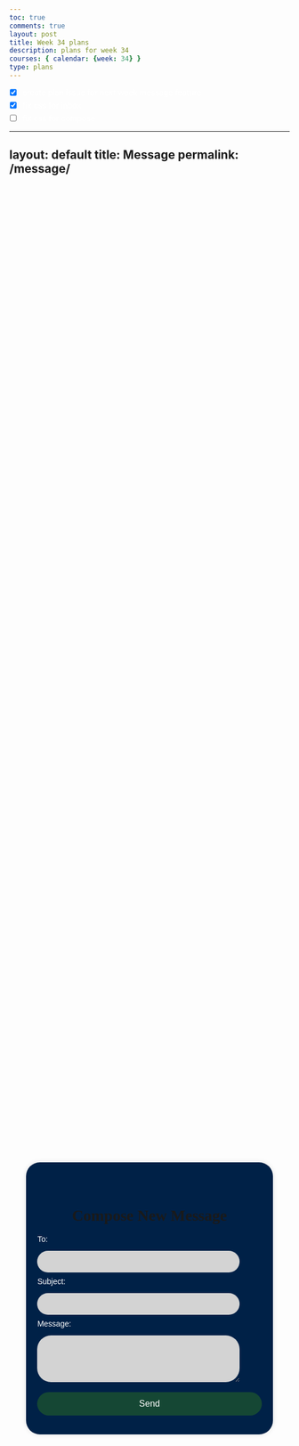 ```yaml
---
toc: true
comments: true
layout: post
title: Week 34 plans
description: plans for week 34
courses: { calendar: {week: 34} }
type: plans
---
```


- [x] create plan issue for next week message feature
- [x] fix css for inbox
- [ ] fix css for compose

---
layout: default
title: Message
permalink: /message/
---
<body class="light">
<html lang="en">
<head>
    <meta charset="UTF-8">
    <meta name="viewport" content="width=device-width, initial-scale=1.0">
    <title>Compose Message</title>
    <style>
        .body {
            height: 100%;
            margin: 0;
            /*background-color: #f0f0f0;*/
            font-family: "Collegiate Inside";
        }
        h1 {
            text-align: center;
            padding-top: 20px;
            font-family: "Collegiate Inside";
        }
        label {
            color: white;
            display: block;
            margin-bottom: 5px;
        }
        input, textarea {
            background-color: #D3D3D3;
            border: none;
            width: calc(100% - 40px);
            padding: 12px 20px;
            margin: 8px 0;
            box-sizing: border-box;
            border-radius: 25px;
        }
        .container {
            display: flex;
            justify-content: center;
            align-items: center;
            height: 100%;
            width: 100%;
        }
        .content {
            width: 80%;
            background-color: #002147ff;
            padding: 20px;
            border-radius: 25px;
            box-shadow: 0 0 10px rgba(0, 0, 0, 0.1);
            display: flex;
            flex-direction: column;
        }
        button {
            width: 100%;
            padding: 12px;
            border: none;
            border-radius: 25px;
            background-color: #154734ff;
            color: white;
            font-size: 16px;
            cursor: pointer;
            margin-top: 10px;
        }
        button:hover {
            background-color: #22956b;
        }
    </style>
</head>
<body class="light">
<div class="body">
    <div class="container">
        <div class="content">
            <h1>Compose New Message</h1>
            <form id="composeForm">
                <div>
                    <label for="to">To:</label>
                    <input type="text" id="to" name="to" required>
                </div>
                <div>
                    <label for="subject">Subject:</label>
                    <input type="text" id="subject" name="subject" required>
                </div>
                <div>
                    <label for="content">Message:</label>
                    <textarea id="content" name="content" rows="4" required></textarea>
                </div>
                <button type="submit">Send</button>
            </form>
        </div>
    </div>
    <script>
        function themeChange() {
            const DarkMode = JSON.parse(localStorage.getItem('DarkMode')) || false;
            const newDarkMode = !DarkMode;
            if (DarkMode) {
                document.body.classList.add('dark');
                document.body.classList.remove('light');
            } else {
                document.body.classList.add('light');
                document.body.classList.remove('dark');
            }
            localStorage.setItem('DarkMode', JSON.stringify(newDarkMode));
      }
        var local = "http://localhost:8911";
        var deployed = "https://jcc.stu.nighthawkcodingsociety.com";
        console.log(localStorage.getItem("email"))
        document.getElementById('composeForm').addEventListener('submit', function(event) {
            event.preventDefault();
            const formData = new FormData(this);
            const message = {};
            formData.forEach((value, key) => {
                message[key] = value;
            });
            message["from"] = localStorage.getItem("email");
            console.log(message);
            fetch(deployed + '/api/messages', {
                method: 'POST',
                headers: {
                    'Content-Type': 'application/json'
                },
                body: JSON.stringify(message)
            })
            .then(response => {
                if (response.ok) {
                    alert('Message sent successfully!');
                    this.reset();
                } else {
                    throw new Error('Failed to send message.');
                }
            })
            .catch(error => {
                console.error('Error sending message:', error);
                alert('Failed to send message. Please try again later.');
            });
        });
    </script>
</div>
<script>
  function themeChange() {
            const DarkMode = JSON.parse(localStorage.getItem('DarkMode')) || false;
            const newDarkMode = !DarkMode;
            if (DarkMode) {
                document.body.classList.add('dark');
                document.body.classList.remove('light');
            } else {
                document.body.classList.add('light');
                document.body.classList.remove('dark');
            }
            localStorage.setItem('DarkMode', JSON.stringify(newDarkMode));
  }
</script>
</html>



---
layout: default
title: Inbox
permalink: /inbox/
---
<body class="light">
<html lang="en">
<head>
    <meta charset="UTF-8">
    <meta name="viewport" content="width=device-width, initial-scale=1.0">
    <title>Email Message Page</title>
    <style>
        .body {
            font-family: Arial, sans-serif;
        }
        .message {
            border: 1px solid #ccc;
            padding: 10px;
            margin-bottom: 10px;
        }
        .compose-btn {
            background-color: #002147;
            color: white;
            padding: 10px 20px;
            border: 2px solid black;
            cursor: pointer;
            text-decoration: none;
            display: inline-block;
            margin-bottom: 32px;
            border-color: #91976cff;
            border-radius: 25px;
        }
        .body {
            font-family: Arial, sans-serif;
            margin: 0;
            padding: 0;
            display: flex;
            flex-direction: column;
            height: 100vh;
        }
        .container {
            display: flex;
            flex: 1;
            gap: 30px; 
        }
        .sidebar {
            width: 30%;
            background-color: #002147ff;
            overflow-y: auto;
            border-radius: 25px;
        }
        .body {
            font-family: Arial, sans-serif;
            margin: 0;
            padding: 0;
            display: flex;
            flex-direction: column;
            height: 100vh;
        }
        .container {
            display: flex;
            flex: 1;
            gap: 30px; 
        }
        .sidebar {
            width: 30%;
            background-color: #002147ff;
            overflow-y: auto;
            border-radius: 25px;
        }
        .main-content {
            width: 70%;
            padding: 20px;
            overflow-y: auto;
            background-color: #eaeaea;
            border-radius: 25px;
        }
        .email-item {
            padding: 15px;
            border-bottom: 1px solid #ddd;
            cursor: pointer;
        }
        .email-item:hover {
            background-color: #eaeaea;
        }
        .email-content {
            padding: 20px;
            background-color: #eaeaea;
            color: #002147ff;
        }
        .hr
        @media (max-width: 768px) {
            .container {
                flex-direction: column;
            }
            .sidebar, .main-content {
                width: 100%;
            }
        }

    </style>
</head>
<div class="body">
    <h1>Inbox</h1>
    <a href="{{site.baseurl}}/message/"><button class="compose-btn">Compose</button></a>
    <div class="container">
        <div class="sidebar" id="message-list">
            <!-- Add more email items here -->
        </div>
        <div class="main-content">
            <div class="email-content" id="message-content">
                <h2>Email Subject</h2>
                <p>From: Sender Name</p>
                <p>Date: Date and Time</p>
                <hr>
                <p>Email body content goes here...</p>
            </div>
        </div>
    </div>
    <div id="inbox-messages"></div>
    <script>
      function themeChange() {
            const DarkMode = JSON.parse(localStorage.getItem('DarkMode')) || false;
            const newDarkMode = !DarkMode;
            if (DarkMode) {
                document.body.classList.add('dark');
                document.body.classList.remove('light');
            } else {
                document.body.classList.add('light');
                document.body.classList.remove('dark');
            }
            localStorage.setItem('DarkMode', JSON.stringify(newDarkMode));
      }
        var local = "http://localhost:8911";
        var deployed = "https://jcc.stu.nighthawkcodingsociety.com";
        fetch(deployed + '/api/messages')
        .then(response => response.json())
        .then(data => {
            // Loop through the received data and create HTML elements to display each message
            const messageContent = document.getElementById('message-content');
            const messageList = document.getElementById('message-list');
            data.forEach(message => {
                if(message.to == localStorage.getItem("email")){
                    const listItem = document.createElement('div');
                    listItem.classList.add('email-item');
                    listItem.innerHTML = `
                        <strong>To:</strong> ${message.to}<br>
                        <strong>From:</strong> ${message.from}<br>
                        <strong>Subject:</strong> ${message.subject}<br>
                    `;
                    messageList.appendChild(listItem);
                    listItem.addEventListener('click', () => {
                    messageContent.innerHTML = `
                        <div class="email-content">
                            <h2>${message.subject}</h2>
                            <p>To: ${message.to}</p>
                            <p>From: ${message.from}</p>
                            <hr>
                            <p>${message.content}</p>
                        </div>
                    `;
                });
                }
            });
        })
        .catch(error => {
            console.error('Error fetching data:', error);
        });
    </script>
</div>
</html>
